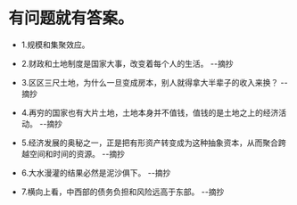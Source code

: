 # 有问题就有答案。

- 1.规模和集聚效应。

- 2.财政和土地制度是国家大事，改变着每个人的生活。 --摘抄

- 3.区区三尺土地，为什么一旦变成房本，别人就得拿大半辈子的收入来换？ --摘抄

- 4.再穷的国家也有大片土地，土地本身并不值钱，值钱的是土地之上的经济活动。 --摘抄

- 5.经济发展的奥秘之一，正是把有形资产转变成为这种抽象资本，从而聚合跨越空间和时间的资源。 --摘抄

- 6.大水漫灌的结果必然是泥沙俱下。 --摘抄

- 7.横向上看，中西部的债务负担和风险远高于东部。 --摘抄
